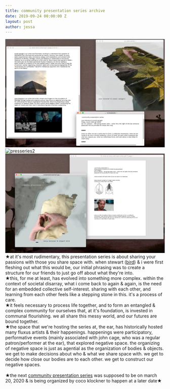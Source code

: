 ```yaml
---
title: community presentation series archive
date: 2019-09-24 00:00:00 Z
layout: post
author: jessa
---
```


<body>
	<p>
<img src="/images/presseries3.png" alt="presseries3" width="800" ><br>
<img src="/images/presseries2.png" alt="presseries2" width="800" ><br>
<img src="/images/finalpres.png" alt="presseries" width="800" ><br>
★at it's most rudimentary, this presentation series is about sharing your passions with those you share space with. when stewart (<a href="http://stewart-bird.com/">bird</a>) & i were first fleshing out what this would be, our initial phrasing was to create a structure for our friends to just go off about what they're into. <br>
★this, for me at least, has evolved into something more complex. within the context of societal disarray, what i come back to again & again, is the need for an embedded collective self-interest. sharing with each other, and learning from each other feels like a stepping stone in this. it's a process of care. <br>
★it feels necessary to process life together, and to form an entangled & complex community for ourselves that, at it's foundation, is invested in communal flourishing. we all share this messy world, and our futures are bound together. <br>
★the space that we're hosting the series at, the ear, has historically hosted many fluxus artists & their happenings. happenings were participatory, performative events (mainly associated with john cage, who was a regular patron/performer at the ear), that explored negative space. the organizing of negative space is just as agential as the organization of bodies & objects. we get to make decisions about who & what we share space with. we get to decide how close our bodies are to each other. we get to construct our negative spaces.
<br><br>
 ★the next <a href="https://merehuman.github.io/presentationseries/">community presentation series</a> was supposed to be on march 20, 2020 & is being organized by coco klockner to happen at a later date★
</p>
</body>